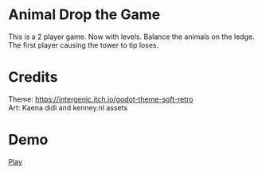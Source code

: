 # Animal Drop the Game

This is a 2 player game. 
Now with levels.
Balance the animals on the ledge. 
The first player causing the tower to tip loses.


# Credits
Theme: https://intergenic.itch.io/godot-theme-soft-retro  
Art: Kaena didi and kenney.nl assets

# Demo
[Play](https://aayushprime.itch.io/animal-drop)
